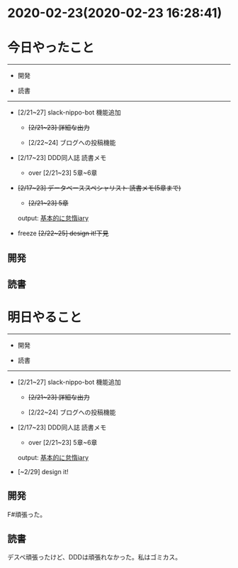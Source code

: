 # 2020-02-23(2020-02-23 16:28:41)

# 今日やったこと

---

* 開発

* 読書

---

+ [2/21~27] slack-nippo-bot 機能追加

	+ ~~[2/21~23] 詳細な出力~~

	+ [2/22~24] ブログへの投稿機能

+ [2/17~23] DDD同人誌 読書メモ

	+ over [2/21~23] 5章~6章

+ ~~[2/17~23] データベーススペシャリスト 読書メモ(5章まで)~~

	+ ~~[2/21~23] 5章~~

	output: [基本的に怠惰iary](https://blog.londone.net/page?id=192)

+ freeze ~~[2/22~25] design it!下見~~

## 開発

## 読書


# 明日やること

---

* 開発

* 読書


---

+ [2/21~27] slack-nippo-bot 機能追加

	+ ~~[2/21~23] 詳細な出力~~

	+ [2/22~24] ブログへの投稿機能

+ [2/17~23] DDD同人誌 読書メモ

	+ over [2/21~23] 5章~6章

	output: [基本的に怠惰iary](https://blog.londone.net/page?id=192)

+ [~2/29] design it!

## 開発

F#頑張った。

## 読書

デスペ頑張ったけど、DDDは頑張れなかった。私はゴミカス。
